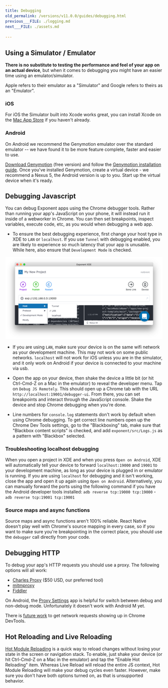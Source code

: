 ```yaml
---
title: Debugging
old_permalink: /versions/v11.0.0/guides/debugging.html
previous___FILE: ./logging.md
next___FILE: ./assets.md

---
```


## Using a Simulator / Emulator

**There is no substitute to testing the performance and feel of your app on an actual device**, but when it comes to debugging you might have an easier time using an emulator/simulator.

Apple refers to their emulator as a "Simulator" and Google refers to theirs as an "Emulator".

### iOS

For iOS the Simulator built into Xcode works great, you can install Xcode on the [Mac App Store](https://itunes.apple.com/us/app/xcode/id497799835?mt=12) if you haven't already.

### Android

On Android we recommend the Genymotion emulator over the standard emulator -- we have found it to be more feature complete, faster and easier to use.

[Download Genymotion](https://www.genymotion.com/fun-zone/) (free version) and follow the [Genymotion installation guide](https://docs.genymotion.com/Content/01_Get_Started/Installation.htm). Once you've installed Genymotion, create a virtual device - we recommend a Nexus 5, the Android version is up to you. Start up the virtual device when it's ready.

## Debugging Javascript

You can debug Exponent apps using the Chrome debugger tools. Rather than running your app's JavaScript on your phone, it will instead run it inside of a webworker in Chrome. You can then set breakpoints, inspect variables, execute code, etc, as you would when debugging a web app.

-   To ensure the best debugging experience, first change your host type in XDE to `LAN` or `localhost`. If you use `Tunnel` with debugging enabled, you are likely to experience so much latency that your app is unusable. While here, also ensure that `Development Mode` is checked.

[![](./debugging-host.png)](https://docs.getexponent.com/_images/debugging-host.png)

-   If you are using `LAN`, make sure your device is on the same wifi network as your development machine. This may not work on some public networks. `localhost` will not work for iOS unless you are in the simulator, and it only work on Android if your device is connected to your machine via usb.

-   Open the app on your device, then shake the device a little bit (or hit Ctrl-Cmd-Z on a Mac in the emulator) to reveal the developer menu. Tap on `Debug JS Remotely`. This should open up a Chrome tab with the URL `http://localhost:19001/debugger-ui`. From there, you can set breakpoints and interact through the JavaScript console. Shake the device and stop Chrome debugging when you're done.

-   Line numbers for `console.log` statements don't work by default when using Chrome debugging. To get correct line numbers open up the Chrome Dev Tools settings, go to the "Blackboxing" tab, make sure that "Blackbox content scripts" is checked, and add `exponent/src/Logs.js` as a pattern with "Blackbox" selected.

### Troubleshooting localhost debugging

When you open a project in XDE and when you press `Open on Android`, XDE will automatically tell your device to forward `localhost:19000` and `19001` to your development machine, as long as your device is plugged in or emulator is running. If you are using `localhost` for debugging and it isn't working, close the app and open it up again using `Open on Android`. Alternatively, you can manually forward the ports using the following command if you have the Android developer tools installed: `adb reverse tcp:19000 tcp:19000` - `adb reverse tcp:19001 tcp:19001`

### Source maps and async functions

Source maps and async functions aren't 100% reliable. React Native doesn't play well with Chrome's source mapping in every case, so if you want to make sure you're breakpointing in the correct place, you should use the `debugger` call directly from your code.

## Debugging HTTP

To debug your app's HTTP requests you should use a proxy. The following options will all work:

-   [Charles Proxy](https://www.charlesproxy.com/documentation/configuration/browser-and-system-configuration/) ($50 USD, our preferred tool)
-   [mitmproxy](https://medium.com/@rotxed/how-to-debug-http-s-traffic-on-android-7fbe5d2a34#.hnhanhyoz)
-   [Fiddler](http://www.telerik.com/fiddler)

On Android, the [Proxy Settings](https://play.google.com/store/apps/details?id=com.lechucksoftware.proxy.proxysettings) app is helpful for switch between debug and non-debug mode. Unfortunately it doesn't work with Android M yet.

There is [future work](https://github.com/facebook/react-native/issues/934) to get network requests showing up in Chrome DevTools.

## Hot Reloading and Live Reloading

[Hot Module Reloading](http://facebook.github.io/react-native/blog/2016/03/24/introducing-hot-reloading.html) is a quick way to reload changes without losing your state in the screen or navigation stack. To enable, just shake your device (or hit Ctrl-Cmd-Z on a Mac in the emulator) and tap the "Enable Hot Reloading" item. Whereas Live Reload will reload the entire JS context, Hot Module Reloading will make your debug cycles even faster. However, make sure you don't have both options turned on, as that is unsupported behavior.
